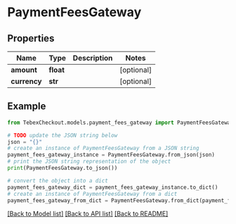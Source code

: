 # PaymentFeesGateway


## Properties

Name | Type | Description | Notes
------------ | ------------- | ------------- | -------------
**amount** | **float** |  | [optional] 
**currency** | **str** |  | [optional] 

## Example

```python
from TebexCheckout.models.payment_fees_gateway import PaymentFeesGateway

# TODO update the JSON string below
json = "{}"
# create an instance of PaymentFeesGateway from a JSON string
payment_fees_gateway_instance = PaymentFeesGateway.from_json(json)
# print the JSON string representation of the object
print(PaymentFeesGateway.to_json())

# convert the object into a dict
payment_fees_gateway_dict = payment_fees_gateway_instance.to_dict()
# create an instance of PaymentFeesGateway from a dict
payment_fees_gateway_from_dict = PaymentFeesGateway.from_dict(payment_fees_gateway_dict)
```
[[Back to Model list]](../README.md#documentation-for-models) [[Back to API list]](../README.md#documentation-for-api-endpoints) [[Back to README]](../README.md)


